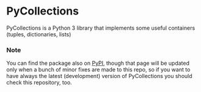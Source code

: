 # PyCollections
PyCollections is a Python 3 library that implements some useful containers (tuples, dictionaries, lists)


### Note

You can find the package also on [PyPI](https://pypi.org/project/PyCollections/), though that page will be updated only when a bunch of minor fixes are made to this repo, so if you want to have always the latest (development) version of PyCollections you should check this repository, too.
